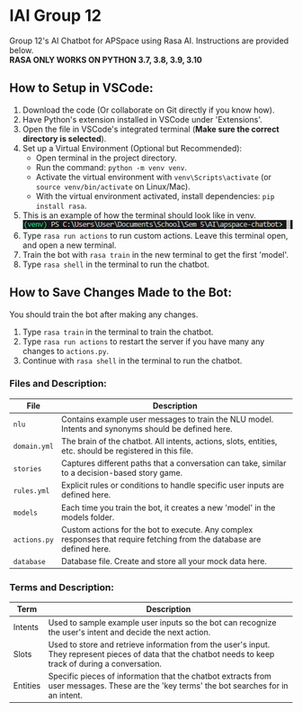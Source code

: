 # IAI Group 12

Group 12's AI Chatbot for APSpace using Rasa AI. Instructions are provided below.  
**RASA ONLY WORKS ON PYTHON 3.7, 3.8, 3.9, 3.10**

## How to Setup in VSCode:

1. Download the code (Or collaborate on Git directly if you know how).
2. Have Python's extension installed in VSCode under 'Extensions'.
3. Open the file in VSCode's integrated terminal (**Make sure the correct directory is selected**). 
4. Set up a Virtual Environment (Optional but Recommended):
   - Open terminal in the project directory.
   - Run the command: `python -m venv venv`.
   - Activate the virtual environment with `venv\Scripts\activate` (or `source venv/bin/activate` on Linux/Mac).
   - With the virtual environment activated, install dependencies: `pip install rasa`.
5. This is an example of how the terminal should look like in venv.
   ![Example Image](images/example.png)
6. Type `rasa run actions` to run custom actions. Leave this terminal open, and open a new terminal.
7. Train the bot with `rasa train` in the new terminal to get the first 'model'. 
8. Type `rasa shell` in the terminal to run the chatbot.

## How to Save Changes Made to the Bot:
You should train the bot after making any changes.
1. Type `rasa train` in the terminal to train the chatbot.
2. Type `rasa run actions` to restart the server if you have many any changes to `actions.py`.
3. Continue with `rasa shell` in the terminal to run the chatbot.


### Files and Description:

| File         | Description                                      |
| ------------ | -------------------------------------------- |
| `nlu`         | Contains example user messages to train the NLU model. Intents and synonyms should be defined here.  |
| `domain.yml`  | The brain of the chatbot. All intents, actions, slots, entities, etc. should be registered in this file. |
| `stories`     | Captures different paths that a conversation can take, similar to a decision-based story game. |
| `rules.yml`   | Explicit rules or conditions to handle specific user inputs are defined here.  |
| `models`      | Each time you train the bot, it creates a new 'model' in the models folder. |
| `actions.py`  | Custom actions for the bot to execute. Any complex responses that require fetching from the database are defined here. |
| `database`    | Database file. Create and store all your mock data here. |

### Terms and Description:

| Term        | Description                                 |
| ----------- | ------------------------------------------- |
| Intents     | Used to sample example user inputs so the bot can recognize the user's intent and decide the next action. |
| Slots       | Used to store and retrieve information from the user's input. They represent pieces of data that the chatbot needs to keep track of during a conversation. |
| Entities    | Specific pieces of information that the chatbot extracts from user messages. These are the 'key terms' the bot searches for in an intent. |




